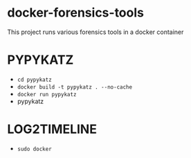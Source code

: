 # docker-forensics-tools
This project runs various forensics tools in a docker container

# PYPYKATZ 
- `cd pypykatz`
- `docker build -t pypykatz . --no-cache`
- `docker run pypykatz`
- pypykatz 

# LOG2TIMELINE 
- `sudo docker `